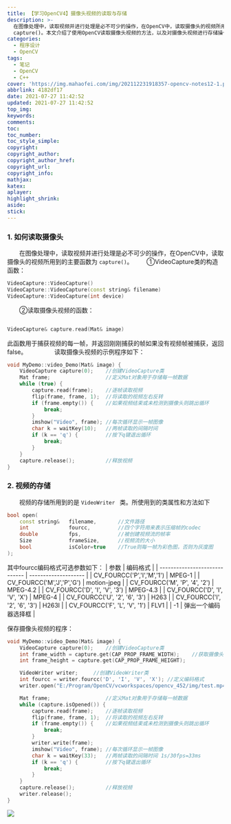 ```yaml
---
title: 【学习OpenCV4】摄像头视频的读取与存储
description: >-
  在图像处理中，读取视频并进行处理是必不可少的操作，在OpenCV中，读取摄像头的视频所用到的主要函数为
  capture()。本文介绍了使用OpenCV读取摄像头视频的方法，以及对摄像头视频进行存储操作的函数实现过程以及具体的解释。
categories:
  - 程序设计
  - OpenCV
tags:
  - 笔记
  - OpenCV
  - C++
cover: 'https://img.mahaofei.com/img/202112231918357-opencv-notes12-1.png'
abbrlink: 4182df17
date: 2021-07-27 11:42:52
updated: 2021-07-27 11:42:52
top_img:
keywords:
comments:
toc:
toc_number:
toc_style_simple:
copyright:
copyright_author:
copyright_author_href:
copyright_url:
copyright_info:
mathjax:
katex:
aplayer:
highlight_shrink:
aside:
stick:
---
```


### 1. 如何读取摄像头
&emsp;&emsp;在图像处理中，读取视频并进行处理是必不可少的操作，在OpenCV中，读取摄像头的视频所用到的主要函数为 `capture()`。
&emsp;&emsp;①VideoCapture类的构造函数：
```cpp
VideoCapture::VideoCapture()
VideoCapture::VideoCapture(const string& filename)
VideoCapture::VideoCapture(int device)
```
&emsp;&emsp;②读取摄像头视频的函数：
```cpp

VideoCapture& capture.read(Mat& image)
```
此函数用于捕获视频的每一帧，并返回刚刚捕获的帧如果没有视频帧被捕获，返回false。
&emsp;&emsp;
&emsp;&emsp;读取摄像头视频的示例程序如下：
```cpp
void MyDemo::video_Demo(Mat& image) {
	VideoCapture capture(0);	//创建VideoCapture类
	Mat frame;					//定义Mat对象用于存储每一帧数据
	while (true) {
		capture.read(frame);	//逐帧读取视频
		flip(frame, frame, 1);	//将读取的视频左右反转
		if (frame.empty()) {	//如果视频结束或未检测到摄像头则跳出循环
			break;
		}
		imshow("Video", frame);	//每次循环显示一帧图像
		char k = waitKey(10);	//两帧读取的间隔时间
		if (k == 'q') {			//按下q键退出循环
			break;
		}
	}
	capture.release();			//释放视频
}
```

### 2. 视频的存储
&emsp;&emsp;视频的存储所用到的是 `VideoWriter ` 类。所使用到的类属性和方法如下

```cpp
bool open(
	const string& 	filename,		//文件路径
	int 			fourcc,			//四个字符用来表示压缩帧的codec
	double 			fps,			//被创建视频流的帧率
	Size 			frameSize,		//视频流的大小
	bool 			isColor=true	//True则每一帧为彩色图，否则为灰度图
);
```
其中fourcc编码格式可选参数如下：
| 参数                          | 编码格式             |
| ----------------------------- | -------------------- |
| CV_FOURCC('P','I','M','1')    | MPEG-1               |
| CV_FOURCC('M','J','P','G')    | motion-jpeg          |
| CV_FOURCC('M', 'P', '4', '2') | MPEG-4.2             |
| CV_FOURCC('D', 'I', 'V', '3') | MPEG-4.3             |
| CV_FOURCC('D', 'I', 'V', 'X') | MPEG-4               |
| CV_FOURCC('U', '2', '6', '3') | H263                 |
| CV_FOURCC('I', '2', '6', '3') | H263I                |
| CV_FOURCC('F', 'L', 'V', '1') | FLV1                 |
| -1                            | 弹出一个编码器选择框 |

保存摄像头视频的程序：

```cpp
void MyDemo::video_Demo(Mat& image) {
	VideoCapture capture(0);	//创建VideoCapture类
	int frame_width = capture.get(CAP_PROP_FRAME_WIDTH);	//获取摄像头的宽、高
	int frame_height = capture.get(CAP_PROP_FRAME_HEIGHT);

	VideoWriter writer;		//创建VideoWriter类
	int fourcc = writer.fourcc('D', 'I', 'V', 'X');	//定义编码格式
	writer.open("E:/Program/OpenCV/vcworkspaces/opencv_452/img/test.mp4", fourcc, 30, Size(frame_width, frame_height), true);	//保存视频

	Mat frame;					//定义Mat对象用于存储每一帧数据
	while (capture.isOpened()) {
		capture.read(frame);	//逐帧读取视频
		flip(frame, frame, 1);	//将读取的视频左右反转
		if (frame.empty()) {	//如果视频结束或未检测到摄像头则跳出循环
			break;
		}
		writer.write(frame);
		imshow("Video", frame);	//每次循环显示一帧图像
		char k = waitKey(33);	//两帧读取的间隔时间 1s/30fps=33ms
		if (k == 'q') {			//按下q键退出循环
			break;
		}
	}
	capture.release();			//释放视频
	writer.release();
}
```


![](https://img.mahaofei.com/img/202112231918357-opencv-notes12-1.png)